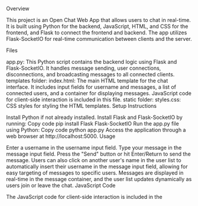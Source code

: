 Overview

This project is an Open Chat Web App that allows users to chat in real-time. It is built using Python for the backend, JavaScript, HTML, and CSS for the frontend, and Flask to connect the frontend and backend. The app utilizes Flask-SocketIO for real-time communication between clients and the server.

Files

app.py: This Python script contains the backend logic using Flask and Flask-SocketIO. It handles message sending, user connections, disconnections, and broadcasting messages to all connected clients.
templates folder:
index.html: The main HTML template for the chat interface. It includes input fields for username and messages, a list of connected users, and a container for displaying messages. JavaScript code for client-side interaction is included in this file.
static folder:
styles.css: CSS styles for styling the HTML templates.
Setup Instructions

Install Python if not already installed.
Install Flask and Flask-SocketIO by running:
Copy code
pip install Flask Flask-SocketIO
Run the app.py file using Python:
Copy code
python app.py
Access the application through a web browser at http://localhost:5000.
Usage

Enter a username in the username input field.
Type your message in the message input field.
Press the "Send" button or hit Enter/Return to send the message.
Users can also click on another user's name in the user list to automatically insert their username in the message input field, allowing for easy targeting of messages to specific users.
Messages are displayed in real-time in the message container, and the user list updates dynamically as users join or leave the chat.
JavaScript Code

The JavaScript code for client-side interaction is included in the <script> section of the index.html file. It handles sending messages, displaying messages, and updating the user list in real-time.

Note

Users can send messages to specific users by mentioning their username preceded by "@". For example, "@John Hello!" will send a message "Hello!" to the user named "John".
The app is designed for open communication, so there are no private or direct messaging features.
Credits

Flask: Flask
Flask-SocketIO: Flask-SocketIO
License

This project is licensed under the MIT License.
